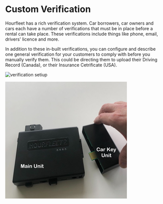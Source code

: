 # Custom Verification

Hourfleet has a rich verification system. Car borrowers, car owners and cars each have a number of verifications that must be in place before a rental can take place. These verifications include things like phone, email, drivers' licence and more.

In addition to these in-built verifications, you can configure and describe one general verification for your customers to comply with before you manually verify them. This could be directing them to upload their Driving Record (Canada), or their Insurance Cetrificate (USA). 

![verification setiup](../images/VerificationCustomSetup.png)


![Two Parts](images/carkit/OpticalCarkit_PiecesLabeled.jpg)  
